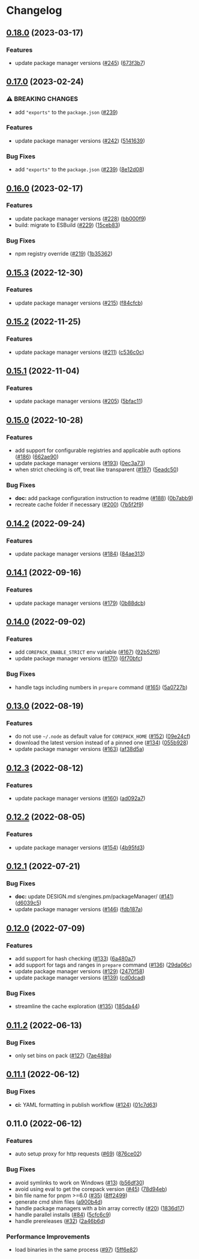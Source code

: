 # Changelog

## [0.18.0](https://github.com/nodejs/corepack/compare/v0.17.0...v0.18.0) (2023-03-17)


### Features

* update package manager versions ([#245](https://github.com/nodejs/corepack/issues/245)) ([673f3b7](https://github.com/nodejs/corepack/commit/673f3b7f18421a49da1e2c55656666a74ce94474))

## [0.17.0](https://github.com/nodejs/corepack/compare/v0.16.0...v0.17.0) (2023-02-24)


### ⚠ BREAKING CHANGES

* add `"exports"` to the `package.json` ([#239](https://github.com/nodejs/corepack/issues/239))

### Features

* update package manager versions ([#242](https://github.com/nodejs/corepack/issues/242)) ([5141639](https://github.com/nodejs/corepack/commit/5141639af8198a343105be1e98a74f7c9e152472))


### Bug Fixes

* add `"exports"` to the `package.json` ([#239](https://github.com/nodejs/corepack/issues/239)) ([8e12d08](https://github.com/nodejs/corepack/commit/8e12d088dec171c03e90f623895a1fbf867130e6))

## [0.16.0](https://github.com/nodejs/corepack/compare/v0.15.3...v0.16.0) (2023-02-17)


### Features

* update package manager versions ([#228](https://github.com/nodejs/corepack/issues/228)) ([bb000f9](https://github.com/nodejs/corepack/commit/bb000f9c10a1fbd85f2c15a90218d90b42473130))
* build: migrate to ESBuild ([#229](https://github.com/nodejs/corepack/pull/229)) ([15ceb83](https://github.com/nodejs/corepack/commit/15ceb832a34a223efbe3d3f9cb792d9101a7022a))


### Bug Fixes

* npm registry override ([#219](https://github.com/nodejs/corepack/issues/219)) ([1b35362](https://github.com/nodejs/corepack/commit/1b353624e644874d9ef6c9acaf6d1254bff3015a))

## [0.15.3](https://github.com/nodejs/corepack/compare/v0.15.2...v0.15.3) (2022-12-30)


### Features

* update package manager versions ([#215](https://github.com/nodejs/corepack/issues/215)) ([f84cfcb](https://github.com/nodejs/corepack/commit/f84cfcb00ffb985d44b6aa0b563b2b4056a8f0d0))

## [0.15.2](https://github.com/nodejs/corepack/compare/v0.15.1...v0.15.2) (2022-11-25)


### Features

* update package manager versions ([#211](https://github.com/nodejs/corepack/issues/211)) ([c536c0c](https://github.com/nodejs/corepack/commit/c536c0c27c137c87a14487a2c2a63a1fe6bf88ec))

## [0.15.1](https://github.com/nodejs/corepack/compare/v0.15.0...v0.15.1) (2022-11-04)


### Features

* update package manager versions ([#205](https://github.com/nodejs/corepack/issues/205)) ([5bfac11](https://github.com/nodejs/corepack/commit/5bfac11715474a4318c67fc806fd1ff4252c683a))

## [0.15.0](https://github.com/nodejs/corepack/compare/v0.14.2...v0.15.0) (2022-10-28)


### Features

* add support for configurable registries and applicable auth options ([#186](https://github.com/nodejs/corepack/issues/186)) ([662ae90](https://github.com/nodejs/corepack/commit/662ae9057c7360cb05e9476914e611a9bf0074db))
* update package manager versions ([#193](https://github.com/nodejs/corepack/issues/193)) ([0ec3a73](https://github.com/nodejs/corepack/commit/0ec3a7384729c5cf4ac566d91f1a4bb74e08a64f))
* when strict checking is off, treat like transparent ([#197](https://github.com/nodejs/corepack/issues/197)) ([5eadc50](https://github.com/nodejs/corepack/commit/5eadc50192e205c60bfb1cad91854e9014a747b8))


### Bug Fixes

* **doc:** add package configuration instruction to readme ([#188](https://github.com/nodejs/corepack/issues/188)) ([0b7abb9](https://github.com/nodejs/corepack/commit/0b7abb9833d332bad97902260d31652482c274a0))
* recreate cache folder if necessary ([#200](https://github.com/nodejs/corepack/issues/200)) ([7b5f2f9](https://github.com/nodejs/corepack/commit/7b5f2f9fcb24fe3fe517a96deaac7f32854f3124))

## [0.14.2](https://github.com/nodejs/corepack/compare/v0.14.1...v0.14.2) (2022-09-24)

### Features

* update package manager versions ([#184](https://github.com/nodejs/corepack/issues/184)) ([84ae313](https://github.com/nodejs/corepack/commit/84ae3139e4b9a86d97465e36b50beb9201fda732))

## [0.14.1](https://github.com/nodejs/corepack/compare/v0.14.0...v0.14.1) (2022-09-16)


### Features

* update package manager versions ([#179](https://github.com/nodejs/corepack/issues/179)) ([0b88dcb](https://github.com/nodejs/corepack/commit/0b88dcbaaf190117c6f407b6632a4b3b10da8ad9))

## [0.14.0](https://github.com/nodejs/corepack/compare/v0.13.0...v0.14.0) (2022-09-02)


### Features

* add `COREPACK_ENABLE_STRICT` env variable ([#167](https://github.com/nodejs/corepack/issues/167)) ([92b52f6](https://github.com/nodejs/corepack/commit/92b52f6b4918aff968c0942b89fc722ebf57bce2))
* update package manager versions ([#170](https://github.com/nodejs/corepack/issues/170)) ([6f70bfc](https://github.com/nodejs/corepack/commit/6f70bfc4b6a8a57cccb1ff9cbf2f49240648f1ed))


### Bug Fixes

* handle tags including numbers in `prepare` command ([#165](https://github.com/nodejs/corepack/issues/165)) ([5a0727b](https://github.com/nodejs/corepack/commit/5a0727b43976e0dc299151876c0dde2c4a85174d))

## [0.13.0](https://github.com/nodejs/corepack/compare/v0.12.3...v0.13.0) (2022-08-19)


### Features

* do not use `~/.node` as default value for `COREPACK_HOME` ([#152](https://github.com/nodejs/corepack/issues/152)) ([09e24cf](https://github.com/nodejs/corepack/commit/09e24cf497de27fe92668cf0a8e555f2c7e2530d))
* download the latest version instead of a pinned one ([#134](https://github.com/nodejs/corepack/issues/134)) ([055b928](https://github.com/nodejs/corepack/commit/055b92807f711b5c8c8be6e62b8d3ce83e1ff002))
* update package manager versions ([#163](https://github.com/nodejs/corepack/issues/163)) ([af38d5a](https://github.com/nodejs/corepack/commit/af38d5afbbc10d61265b2f4687c5cc498b059b41))

## [0.12.3](https://github.com/nodejs/corepack/compare/v0.12.2...v0.12.3) (2022-08-12)


### Features

* update package manager versions ([#160](https://github.com/nodejs/corepack/issues/160)) ([ad092a7](https://github.com/nodejs/corepack/commit/ad092a7fb4296143fa5224c04dbd628451b3c158))

## [0.12.2](https://github.com/nodejs/corepack/compare/v0.12.1...v0.12.2) (2022-08-05)

### Features

* update package manager versions ([#154](https://github.com/nodejs/corepack/issues/154)) ([4b95fd3](https://github.com/nodejs/corepack/commit/4b95fd3b926659855970a887c893c10db0b98e5d))

## [0.12.1](https://github.com/nodejs/corepack/compare/v0.12.0...v0.12.1) (2022-07-21)


### Bug Fixes

* **doc:** update DESIGN.md s/engines.pm/packageManager/ ([#141](https://github.com/nodejs/corepack/issues/141)) ([d6039c5](https://github.com/nodejs/corepack/commit/d6039c5b16cdddb33069b9aa864854ed16d17e4e))
* update package manager versions ([#146](https://github.com/nodejs/corepack/issues/146)) ([fdb187a](https://github.com/nodejs/corepack/commit/fdb187a640de77df9b3688623ba510bdafda8702))

## [0.12.0](https://github.com/nodejs/corepack/compare/v0.11.2...v0.12.0) (2022-07-09)


### Features

* add support for hash checking ([#133](https://github.com/nodejs/corepack/issues/133)) ([6a480a7](https://github.com/nodejs/corepack/commit/6a480a72c2e9fc6725f2ab6dfaf4c52e4d3d2ade))
* add support for tags and ranges in `prepare` command ([#136](https://github.com/nodejs/corepack/issues/136)) ([29da06c](https://github.com/nodejs/corepack/commit/29da06c515e917829e5ffbedb34284a6597e9d56))
* update package manager versions ([#129](https://github.com/nodejs/corepack/issues/129)) ([2470f58](https://github.com/nodejs/corepack/commit/2470f58b74491a1301221df643c55be5adf1d349))
* update package manager versions ([#139](https://github.com/nodejs/corepack/issues/139)) ([cd0dcad](https://github.com/nodejs/corepack/commit/cd0dcade85621199048d7ca30dfc3efce11e1f37))


### Bug Fixes

* streamline the cache exploration ([#135](https://github.com/nodejs/corepack/issues/135)) ([185da44](https://github.com/nodejs/corepack/commit/185da44078fd1ca34aec2e4e6f8a52ecffcf3c11))

## [0.11.2](https://github.com/nodejs/corepack/compare/v0.11.1...v0.11.2) (2022-06-13)

### Bug Fixes

* only set bins on pack ([#127](https://github.com/nodejs/corepack/issues/127)) ([7ae489a](https://github.com/nodejs/corepack/commit/7ae489a86c3fe584b9915f4ec57deb7c316c1a25))

## [0.11.1](https://github.com/nodejs/corepack/compare/v0.11.0...v0.11.1) (2022-06-12)


### Bug Fixes

* **ci:** YAML formatting in publish workflow ([#124](https://github.com/nodejs/corepack/issues/124)) ([01c7d63](https://github.com/nodejs/corepack/commit/01c7d638b04a1340b3939a7985e24b586e344995))

## 0.11.0 (2022-06-12)


### Features

* auto setup proxy for http requests ([#69](https://github.com/nodejs/corepack/issues/69)) ([876ce02](https://github.com/nodejs/corepack/commit/876ce02fe7385ea5bc896b2dc93d1fb320361c64))


### Bug Fixes

* avoid symlinks to work on Windows ([#13](https://github.com/nodejs/corepack/issues/13)) ([b56df30](https://github.com/nodejs/corepack/commit/b56df30796da9c7cb0ba5e1bb7152c81582abba6))
* avoid using eval to get the corepack version ([#45](https://github.com/nodejs/corepack/issues/45)) ([78d94eb](https://github.com/nodejs/corepack/commit/78d94eb297444d7558e8b4395f0108c97117f8ab))
* bin file name for pnpm >=6.0 ([#35](https://github.com/nodejs/corepack/issues/35)) ([8ff2499](https://github.com/nodejs/corepack/commit/8ff2499e831c8cf2dea604ea985d830afc8a479e))
* generate cmd shim files ([a900b4d](https://github.com/nodejs/corepack/commit/a900b4db12fcd4d99c0a4d011b426cdc6485d323))
* handle package managers with a bin array correctly ([#20](https://github.com/nodejs/corepack/issues/20)) ([1836d17](https://github.com/nodejs/corepack/commit/1836d17b4fc4c0164df2fe1ccaca4d2f16f6f2d1))
* handle parallel installs ([#84](https://github.com/nodejs/corepack/issues/84)) ([5cfc6c9](https://github.com/nodejs/corepack/commit/5cfc6c9df0dbec8e4de4324be37aa0a54a300552))
* handle prereleases ([#32](https://github.com/nodejs/corepack/issues/32)) ([2a46b6d](https://github.com/nodejs/corepack/commit/2a46b6d13adae139141012254ef670d6ddcb5d11))


### Performance Improvements

* load binaries in the same process ([#97](https://github.com/nodejs/corepack/issues/97)) ([5ff6e82](https://github.com/nodejs/corepack/commit/5ff6e82028e58448ba5ba986854b61ecdc69885b))
